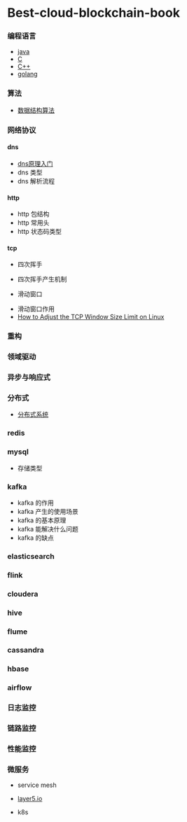 Best-cloud-blockchain-book
=====================

### 编程语言
* [java](01_编程语言/JAVA/index.md)
* [C](01_编程语言/C/index.md)
* [C++](01_编程语言/C++/index.md)
* [golang](01_编程语言/golang/index.md)

### 算法
* [数据结构算法](19_算法/index.md)

### 网络协议
#### dns
* [dns原理入门](http://www.ruanyifeng.com/blog/2016/06/dns.html) 
* dns 类型
* dns 解析流程

#### http
* http 包结构
* http 常用头
* http 状态码类型

#### tcp
* 四次挥手
- 四次挥手产生机制
* 滑动窗口
- 滑动窗口作用
- [How to Adjust the TCP Window Size Limit on Linux](https://netbeez.net/blog/tcp-window-size/)


### 重构
### 领域驱动

### 异步与响应式
### 分布式
* [分布式系统](10_分布式系统/index.md)

###  redis
###  mysql
- 存储类型
### kafka
* kafka 的作用
* kafka 产生的使用场景
* kafka 的基本原理
* kafka 能解决什么问题
* kafka 的缺点

### elasticsearch
### flink
### cloudera
### hive
### flume
### cassandra
### hbase
### airflow
### 日志监控
### 链路监控
### 性能监控
### 微服务
- service mesh
* [layer5.io](https://layer5.io/landscape/)
- k8s
